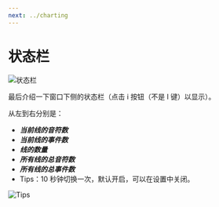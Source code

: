 ```yaml
---
next: ../charting
---
```

# 状态栏

![状态栏](/assets/imgs/contents/状态栏.avif)

最后介绍一下窗口下侧的状态栏（点击 i 按钮（不是 I 键）以显示）。

从左到右分别是：

- ***当前线的音符数***
- ***当前线的事件数***
- ***线的数量***
- ***所有线的总音符数***
- ***所有线的总事件数***
- Tips：10 秒钟切换一次，默认开启，可以在设置中关闭。

![Tips](/assets/imgs/contents/Tips.avif)
